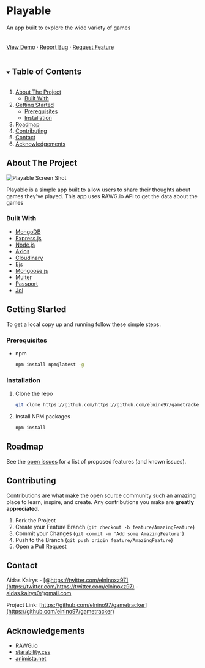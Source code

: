 <h1>Playable</h1>

<p>
  An app built to explore the wide variety of games
  <br />
  <br />
  <br />
  <a href="https://vast-depths-75659.herokuapp.com">View Demo</a>
  ·
  <a href="https://github.com/elnino97/gametracker">Report Bug</a>
  ·
  <a href="https://github.com/elnino97/gametracker">Request Feature</a>
</p>



<!-- TABLE OF CONTENTS -->
<details open="open">
  <summary><h2 style="display: inline-block">Table of Contents</h2></summary>
  <ol>
    <li>
      <a href="#about-the-project">About The Project</a>
      <ul>
        <li><a href="#built-with">Built With</a></li>
      </ul>
    </li>
    <li>
      <a href="#getting-started">Getting Started</a>
      <ul>
        <li><a href="#prerequisites">Prerequisites</a></li>
        <li><a href="#installation">Installation</a></li>
      </ul>
    </li>
    <li><a href="#roadmap">Roadmap</a></li>
    <li><a href="#contributing">Contributing</a></li>
    <li><a href="#contact">Contact</a></li>
    <li><a href="#acknowledgements">Acknowledgements</a></li>
  </ol>
</details>



<!-- ABOUT THE PROJECT -->
## About The Project

![Playable Screen Shot](https://res.cloudinary.com/dkc9btnxn/image/upload/w_1280/v1631785867/playablescreenshot_srdicw.png)

<p>Playable is a simple app built to allow users to share their thoughts about games they've played. This app uses RAWG.io API to get the data about the games</p>

### Built With

* [MongoDB](https://www.mongodb.com/)
* [Express.js](https://expressjs.com/)
* [Node.js](https://nodejs.org/en/)
* [Axios](https://github.com/axios/axios)
* [Cloudinary](https://cloudinary.com/)
* [Ejs](https://github.com/mde/ejs)
* [Mongoose.js](https://mongoosejs.com/)
* [Multer](https://github.com/expressjs/multer)
* [Passport](http://www.passportjs.org/)
* [Joi](https://github.com/sideway/joi)



<!-- GETTING STARTED -->
## Getting Started

To get a local copy up and running follow these simple steps.

### Prerequisites

* npm
  ```sh
  npm install npm@latest -g
  ```

### Installation

1. Clone the repo
   ```sh
   git clone https://github.com/https://github.com/elnino97/gametracker.git
   ```
2. Install NPM packages
   ```sh
   npm install
   ```


<!-- ROADMAP -->
## Roadmap

See the [open issues](https://github.com/elnino97/gametracker/issues) for a list of proposed features (and known issues).



<!-- CONTRIBUTING -->
## Contributing

Contributions are what make the open source community such an amazing place to learn, inspire, and create. Any contributions you make are **greatly appreciated**.

1. Fork the Project
2. Create your Feature Branch (`git checkout -b feature/AmazingFeature`)
3. Commit your Changes (`git commit -m 'Add some AmazingFeature'`)
4. Push to the Branch (`git push origin feature/AmazingFeature`)
5. Open a Pull Request


<!-- CONTACT -->
## Contact

Aidas Kairys - [@https://twitter.com/elninoxz97](https://twitter.com/https://twitter.com/elninoxz97) - aidas.kairys0@gmail.com

Project Link: [https://github.com/elnino97/gametracker](https://github.com/elnino97/gametracker)



<!-- ACKNOWLEDGEMENTS -->
## Acknowledgements

* [RAWG.io](https://rawg.io/)
* [starability.css](https://github.com/LunarLogic/starability)
* [animista.net](https://animista.net/)

